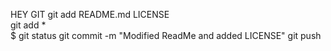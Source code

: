 HEY GIT
git add README.md LICENSE                                                                                                 
 git add *                                                                                                                
$ git status
 git commit -m "Modified ReadMe and added LICENSE"
 git push
